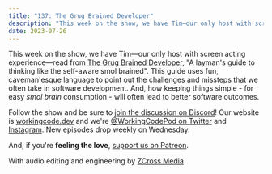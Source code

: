 ```yaml
---
title: "137: The Grug Brained Developer"
description: "This week on the show, we have Tim—our only host with screen acting experience—read from The Grug Brained Developer, 'A layman's guide to thinking like the self-aware smol brained'."
date: 2023-07-26
---
```


<script async defer onload="redcircleIframe();" src="https://api.podcache.net/embedded-player/sh/30227421-bc27-45c2-bfb4-861def7dd4cc/ep/ba9a8c09-a09c-4fe0-934d-c444db828dee"></script><div class="redcirclePlayer-ba9a8c09-a09c-4fe0-934d-c444db828dee"></div>

This week on the show, we have Tim—our only host with screen acting experience—read from [The Grug Brained Developer][grug-brained], "A layman's guide to thinking like the self-aware smol brained". This guide uses fun, caveman'esque language to point out the challenges and missteps that we often take in software development. And, how keeping things simple - for easy _smol brain_ consumption - will often lead to better software outcomes.

Follow the show and be sure to [join the discussion on Discord][working-code-discord]! Our website is [workingcode.dev][working-code] and we're [@WorkingCodePod on Twitter][working-code-twitter] and [Instagram][working-code-instagram]. New episodes drop weekly on Wednesday.

And, if you're **feeling the love**, [support us on Patreon][working-code-patreon].

[grug-brained]: https://grugbrain.dev/
[working-code]: https://workingcode.dev/
[working-code-discord]: https://workingcode.dev/discord/
[working-code-instagram]: https://www.instagram.com/workingcodepod/
[working-code-patreon]: https://www.patreon.com/workingcodepod
[working-code-twitter]: https://twitter.com/WorkingCodePod

With audio editing and engineering by [ZCross Media](https://www.zcross.media/).
